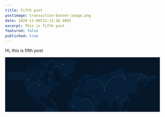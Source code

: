 ```yaml
---
title: Fifth post
postimage: transaction-banner-image.png
date: 2020-11-09T12:13:16.400Z
excerpt: This is fifth post
featured: false
published: true
---
```

Hi, this is fifth post

![](transaction-banner-image.png)